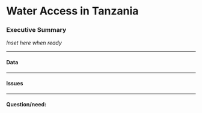 
# Water Access in Tanzania

### Executive Summary

*Inset here when ready*
___

#### Data

___

#### Issues

___

#### Question/need:
